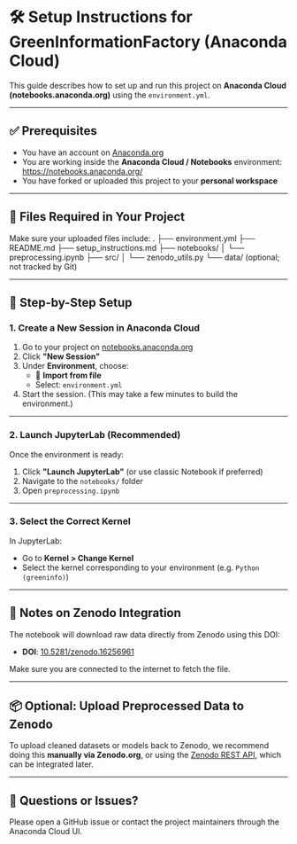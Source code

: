 # 🛠️ Setup Instructions for GreenInformationFactory (Anaconda Cloud)

This guide describes how to set up and run this project on **Anaconda Cloud (notebooks.anaconda.org)** using the `environment.yml`.

---

## ✅ Prerequisites

- You have an account on [Anaconda.org](https://anaconda.org/)
- You are working inside the **Anaconda Cloud / Notebooks** environment: https://notebooks.anaconda.org/
- You have forked or uploaded this project to your **personal workspace**

---

## 📁 Files Required in Your Project

Make sure your uploaded files include:
.
├── environment.yml
├── README.md
├── setup_instructions.md
├── notebooks/
│ └── preprocessing.ipynb
├── src/
│ └── zenodo_utils.py
└── data/ (optional; not tracked by Git)


---

## 🚀 Step-by-Step Setup

### 1. Create a New Session in Anaconda Cloud

1. Go to your project on [notebooks.anaconda.org](https://notebooks.anaconda.org/)
2. Click **"New Session"**
3. Under **Environment**, choose:
   - 📄 **Import from file**
   - Select: `environment.yml`
4. Start the session. (This may take a few minutes to build the environment.)

---

### 2. Launch JupyterLab (Recommended)

Once the environment is ready:

1. Click **"Launch JupyterLab"** (or use classic Notebook if preferred)
2. Navigate to the `notebooks/` folder
3. Open `preprocessing.ipynb`

---

### 3. Select the Correct Kernel

In JupyterLab:

- Go to **Kernel > Change Kernel**
- Select the kernel corresponding to your environment (e.g. `Python (greeninfo)`)

---

## 📡 Notes on Zenodo Integration

The notebook will download raw data directly from Zenodo using this DOI:

- **DOI**: [10.5281/zenodo.16256961](https://doi.org/10.5281/zenodo.16256961)

Make sure you are connected to the internet to fetch the file.

---

## 📦 Optional: Upload Preprocessed Data to Zenodo

To upload cleaned datasets or models back to Zenodo, we recommend doing this **manually via Zenodo.org**, or using the [Zenodo REST API](https://developers.zenodo.org/), which can be integrated later.

---

## 🤝 Questions or Issues?

Please open a GitHub issue or contact the project maintainers through the Anaconda Cloud UI.

